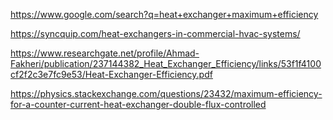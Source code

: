 https://www.google.com/search?q=heat+exchanger+maximum+efficiency

https://syncquip.com/heat-exchangers-in-commercial-hvac-systems/

https://www.researchgate.net/profile/Ahmad-Fakheri/publication/237144382_Heat_Exchanger_Efficiency/links/53f1f4100cf2f2c3e7fc9e53/Heat-Exchanger-Efficiency.pdf

https://physics.stackexchange.com/questions/23432/maximum-efficiency-for-a-counter-current-heat-exchanger-double-flux-controlled
